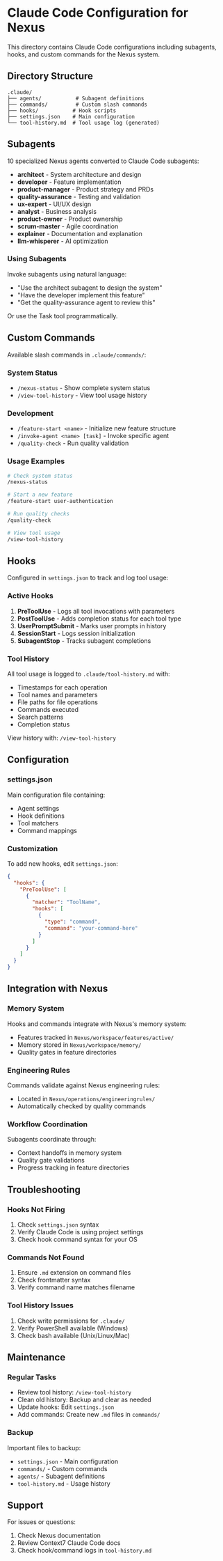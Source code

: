 # Claude Code Configuration for Nexus

This directory contains Claude Code configurations including subagents, hooks, and custom commands for the Nexus system.

## Directory Structure

```
.claude/
├── agents/           # Subagent definitions
├── commands/         # Custom slash commands
├── hooks/           # Hook scripts
├── settings.json    # Main configuration
└── tool-history.md  # Tool usage log (generated)
```

## Subagents

10 specialized Nexus agents converted to Claude Code subagents:

- **architect** - System architecture and design
- **developer** - Feature implementation
- **product-manager** - Product strategy and PRDs
- **quality-assurance** - Testing and validation
- **ux-expert** - UI/UX design
- **analyst** - Business analysis
- **product-owner** - Product ownership
- **scrum-master** - Agile coordination
- **explainer** - Documentation and explanation
- **llm-whisperer** - AI optimization

### Using Subagents

Invoke subagents using natural language:
- "Use the architect subagent to design the system"
- "Have the developer implement this feature"
- "Get the quality-assurance agent to review this"

Or use the Task tool programmatically.

## Custom Commands

Available slash commands in `.claude/commands/`:

### System Status
- `/nexus-status` - Show complete system status
- `/view-tool-history` - View tool usage history

### Development
- `/feature-start <name>` - Initialize new feature structure
- `/invoke-agent <name> [task]` - Invoke specific agent
- `/quality-check` - Run quality validation

### Usage Examples

```bash
# Check system status
/nexus-status

# Start a new feature
/feature-start user-authentication

# Run quality checks
/quality-check

# View tool usage
/view-tool-history
```

## Hooks

Configured in `settings.json` to track and log tool usage:

### Active Hooks

1. **PreToolUse** - Logs all tool invocations with parameters
2. **PostToolUse** - Adds completion status for each tool type
3. **UserPromptSubmit** - Marks user prompts in history
4. **SessionStart** - Logs session initialization
5. **SubagentStop** - Tracks subagent completions

### Tool History

All tool usage is logged to `.claude/tool-history.md` with:
- Timestamps for each operation
- Tool names and parameters
- File paths for file operations
- Commands executed
- Search patterns
- Completion status

View history with: `/view-tool-history`

## Configuration

### settings.json

Main configuration file containing:
- Agent settings
- Hook definitions
- Tool matchers
- Command mappings

### Customization

To add new hooks, edit `settings.json`:

```json
{
  "hooks": {
    "PreToolUse": [
      {
        "matcher": "ToolName",
        "hooks": [
          {
            "type": "command",
            "command": "your-command-here"
          }
        ]
      }
    ]
  }
}
```

## Integration with Nexus

### Memory System
Hooks and commands integrate with Nexus's memory system:
- Features tracked in `Nexus/workspace/features/active/`
- Memory stored in `Nexus/workspace/memory/`
- Quality gates in feature directories

### Engineering Rules
Commands validate against Nexus engineering rules:
- Located in `Nexus/operations/engineeringrules/`
- Automatically checked by quality commands

### Workflow Coordination
Subagents coordinate through:
- Context handoffs in memory system
- Quality gate validations
- Progress tracking in feature directories

## Troubleshooting

### Hooks Not Firing
1. Check `settings.json` syntax
2. Verify Claude Code is using project settings
3. Check hook command syntax for your OS

### Commands Not Found
1. Ensure `.md` extension on command files
2. Check frontmatter syntax
3. Verify command name matches filename

### Tool History Issues
1. Check write permissions for `.claude/`
2. Verify PowerShell available (Windows)
3. Check bash available (Unix/Linux/Mac)

## Maintenance

### Regular Tasks
- Review tool history: `/view-tool-history`
- Clean old history: Backup and clear as needed
- Update hooks: Edit `settings.json`
- Add commands: Create new `.md` files in `commands/`

### Backup
Important files to backup:
- `settings.json` - Main configuration
- `commands/` - Custom commands
- `agents/` - Subagent definitions
- `tool-history.md` - Usage history

## Support

For issues or questions:
1. Check Nexus documentation
2. Review Context7 Claude Code docs
3. Check hook/command logs in `tool-history.md`